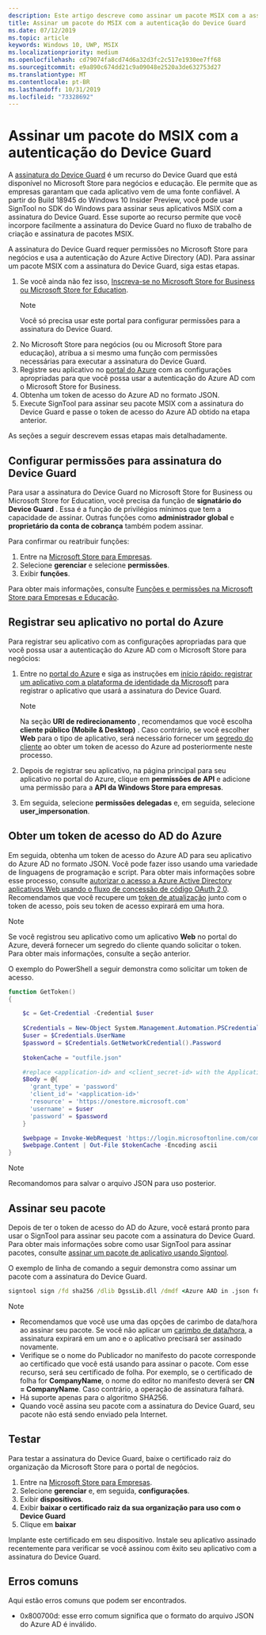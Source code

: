 ```yaml
---
description: Este artigo descreve como assinar um pacote MSIX com a assinatura do Device Guard, que permite às empresas garantir que os aplicativos venham de uma fonte confiável.
title: Assinar um pacote do MSIX com a autenticação do Device Guard
ms.date: 07/12/2019
ms.topic: article
keywords: Windows 10, UWP, MSIX
ms.localizationpriority: medium
ms.openlocfilehash: cd79074fa8cd74d6a32d3fc2c517e1930ee7ff68
ms.sourcegitcommit: e9a890c674dd21c9a09048e2520a3de632753d27
ms.translationtype: MT
ms.contentlocale: pt-BR
ms.lasthandoff: 10/31/2019
ms.locfileid: "73328692"
---
```

# <a name="sign-an-msix-package-with-device-guard-signing"></a>Assinar um pacote do MSIX com a autenticação do Device Guard

A [assinatura do Device Guard](https://docs.microsoft.com/microsoft-store/device-guard-signing-portal) é um recurso do Device Guard que está disponível no Microsoft Store para negócios e educação. Ele permite que as empresas garantam que cada aplicativo vem de uma fonte confiável. A partir do Build 18945 do Windows 10 Insider Preview, você pode usar SignTool no SDK do Windows para assinar seus aplicativos MSIX com a assinatura do Device Guard. Esse suporte ao recurso permite que você incorpore facilmente a assinatura do Device Guard no fluxo de trabalho de criação e assinatura de pacotes MSIX.

A assinatura do Device Guard requer permissões no Microsoft Store para negócios e usa a autenticação do Azure Active Directory (AD). Para assinar um pacote MSIX com a assinatura do Device Guard, siga estas etapas.

1. Se você ainda não fez isso, [Inscreva-se no Microsoft Store for Business ou Microsoft Store for Education](https://docs.microsoft.com/microsoft-store/sign-up-microsoft-store-for-business).
    > [!NOTE]
    > Você só precisa usar este portal para configurar permissões para a assinatura do Device Guard.
2. No Microsoft Store para negócios (ou ou Microsoft Store para educação), atribua a si mesmo uma função com permissões necessárias para executar a assinatura do Device Guard.
3. Registre seu aplicativo no [portal do Azure](https://portal.azure.com/) com as configurações apropriadas para que você possa usar a autenticação do Azure AD com o Microsoft Store for Business.
4. Obtenha um token de acesso do Azure AD no formato JSON.
5. Execute SignTool para assinar seu pacote MSIX com a assinatura do Device Guard e passe o token de acesso do Azure AD obtido na etapa anterior.

As seções a seguir descrevem essas etapas mais detalhadamente.

## <a name="configure-permissions-for-device-guard-signing"></a>Configurar permissões para assinatura do Device Guard

Para usar a assinatura do Device Guard no Microsoft Store for Business ou Microsoft Store for Education, você precisa da função de **signatário do Device Guard** . Essa é a função de privilégios mínimos que tem a capacidade de assinar. Outras funções como **administrador global** e **proprietário da conta de cobrança** também podem assinar.

Para confirmar ou reatribuir funções:

1. Entre na [Microsoft Store para Empresas](https://businessstore.microsoft.com/).
2. Selecione **gerenciar** e selecione **permissões**.
3. Exibir **funções**.

Para obter mais informações, consulte [Funções e permissões na Microsoft Store para Empresas e Educação](https://docs.microsoft.com/microsoft-store/roles-and-permissions-microsoft-store-for-business).

## <a name="register-your-app-in-the-azure-portal"></a>Registrar seu aplicativo no portal do Azure

Para registrar seu aplicativo com as configurações apropriadas para que você possa usar a autenticação do Azure AD com o Microsoft Store para negócios:

1. Entre no [portal do Azure](https://portal.azure.com/) e siga as instruções em [início rápido: registrar um aplicativo com a plataforma de identidade da Microsoft](https://docs.microsoft.com/azure/active-directory/develop/quickstart-register-app) para registrar o aplicativo que usará a assinatura do Device Guard.

    > [!NOTE]
    > Na seção **URI de redirecionamento** , recomendamos que você escolha **cliente público (Mobile & Desktop)** . Caso contrário, se você escolher **Web** para o tipo de aplicativo, será necessário fornecer um [segredo do cliente](https://docs.microsoft.com/azure/active-directory/develop/quickstart-configure-app-access-web-apis#add-credentials-to-your-web-application) ao obter um token de acesso do Azure ad posteriormente neste processo.

2. Depois de registrar seu aplicativo, na página principal para seu aplicativo no portal do Azure, clique em **permissões de API** e adicione uma permissão para a **API da Windows Store para empresas**.

3. Em seguida, selecione **permissões delegadas** e, em seguida, selecione **user_impersonation**.

## <a name="get-an-azure-ad-access-token"></a>Obter um token de acesso do AD do Azure

Em seguida, obtenha um token de acesso do Azure AD para seu aplicativo do Azure AD no formato JSON. Você pode fazer isso usando uma variedade de linguagens de programação e script. Para obter mais informações sobre esse processo, consulte [autorizar o acesso a Azure Active Directory aplicativos Web usando o fluxo de concessão de código OAuth 2,0](https://docs.microsoft.com/azure/active-directory/develop/v1-protocols-oauth-code). Recomendamos que você recupere um [token de atualização](https://docs.microsoft.com/azure/active-directory/develop/v1-protocols-oauth-code#refreshing-the-access-tokens) junto com o token de acesso, pois seu token de acesso expirará em uma hora.

> [!NOTE]
> Se você registrou seu aplicativo como um aplicativo **Web** no portal do Azure, deverá fornecer um segredo do cliente quando solicitar o token. Para obter mais informações, consulte a seção anterior.

O exemplo do PowerShell a seguir demonstra como solicitar um token de acesso.

```powershell
function GetToken()
{

    $c = Get-Credential -Credential $user
    
    $Credentials = New-Object System.Management.Automation.PSCredential -ArgumentList $c.UserName, $c.password
    $user = $Credentials.UserName
    $password = $Credentials.GetNetworkCredential().Password
    
    $tokenCache = "outfile.json"

    #replace <application-id> and <client_secret-id> with the Application ID from your Azure AD application registration
    $Body = @{
      'grant_type' = 'password'
      'client_id'= '<application-id>'
      'resource' = 'https://onestore.microsoft.com'
      'username' = $user
      'password' = $password
    }

    $webpage = Invoke-WebRequest 'https://login.microsoftonline.com/common/oauth2/token' -Method 'POST'  -Body $Body -UseBasicParsing
    $webpage.Content | Out-File $tokenCache -Encoding ascii
}
```

> [!NOTE]
> Recomandomos para salvar o arquivo JSON para uso posterior.

## <a name="sign-your-package"></a>Assinar seu pacote

Depois de ter o token de acesso do AD do Azure, você estará pronto para usar o SignTool para assinar seu pacote com a assinatura do Device Guard. Para obter mais informações sobre como usar SignTool para assinar pacotes, consulte [assinar um pacote de aplicativo usando Signtool](https://docs.microsoft.com/windows/uwp/packaging/sign-app-package-using-signtool?context=/windows/msix/render#prerequisites).

O exemplo de linha de comando a seguir demonstra como assinar um pacote com a assinatura do Device Guard.

```cmd
signtool sign /fd sha256 /dlib DgssLib.dll /dmdf <Azure AAD in .json format> /t <timestamp-service-url> <your .msix package>
```

> [!NOTE]
> * Recomendamos que você use uma das opções de carimbo de data/hora ao assinar seu pacote. Se você não aplicar um [carimbo de data/hora](signing-package-overview.md#timestamping), a assinatura expirará em um ano e o aplicativo precisará ser assinado novamente.
> * Verifique se o nome do Publicador no manifesto do pacote corresponde ao certificado que você está usando para assinar o pacote. Com esse recurso, será seu certificado de folha. Por exemplo, se o certificado de folha for **CompanyName**, o nome do editor no manifesto deverá ser **CN = CompanyName**. Caso contrário, a operação de assinatura falhará.
> * Há suporte apenas para o algoritmo SHA256.
> * Quando você assina seu pacote com a assinatura do Device Guard, seu pacote não está sendo enviado pela Internet.

## <a name="test"></a>Testar

Para testar a assinatura do Device Guard, baixe o certificado raiz do organização da Microsoft Store para o portal de negócios.

1. Entre na [Microsoft Store para Empresas](https://businessstore.microsoft.com/).
2. Selecione **gerenciar** e, em seguida, **configurações**.
3. Exibir **dispositivos**.
4. Exibir **baixar o certificado raiz da sua organização para uso com o Device Guard**
5. Clique em **baixar**

Implante este certificado em seu dispositivo. Instale seu aplicativo assinado recentemente para verificar se você assinou com êxito seu aplicativo com a assinatura do Device Guard.

## <a name="common-errors"></a>Erros comuns

Aqui estão erros comuns que podem ser encontrados.

* 0x800700d: esse erro comum significa que o formato do arquivo JSON do Azure AD é inválido.
